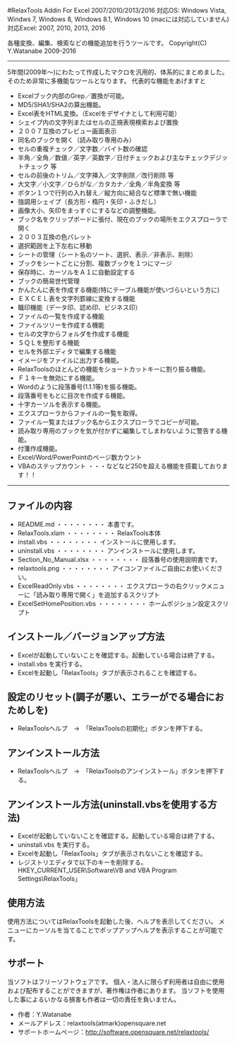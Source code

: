 #RelaxTools Addin For Excel 2007/2010/2013/2016 
対応OS: Windows Vista, Windws 7, Windows 8, Windows 8.1, Windows 10
(macには対応していません)
対応Excel: 2007, 2010, 2013, 2016

各種変換、編集、検索などの機能追加を行うツールです。
Copyright(C) Y.Watanabe 2009-2016

---

5年間(2009年～)にわたって作成したマクロを汎用的、体系的にまとめました。
そのため非常に多機能なツールとなります。
代表的な機能をあげますと

* Excelブック内部のGrep／置換が可能。
* MD5/SHA1/SHA2の算出機能。
* Excel表をHTML変換。（Excelをデザイナとして利用可能）
* シェイプ内の文字列またはセルの正規表現検索および置換
* ２００７互換のプレビュー画面表示
* 同名のブックを開く（読み取り専用のみ）
* セルの重複チェック／文字数／バイト数の確認
* 半角／全角／数値／英字／英数字／日付チェックおよび主なチェックデジットチェック  等
* セルの前後のトリム／文字挿入／文字削除／改行削除  等
* 大文字／小文字／ひらがな／カタカナ／全角／半角変換  等
* ボタン１つで行列の入れ替え／縦方向に結合など標準で無い機能
* 強調用シェイプ（長方形・楕円・矢印・ふきだし）
* 画像大小、矢印をまっすぐにするなどの調整機能。
* ブック名をクリップボードに張付、現在のブックの場所をエクスプローラで開く
* ２００３互換の色パレット
* 選択範囲を上下左右に移動
* シートの管理（シート名のソート、選択、表示／非表示、削除）
* ブックをシートごとに分割、複数ブックを１つにマージ
* 保存時に、カーソルをＡ１に自動設定する
* ブックの簡易世代管理
* かんたんに表を作成する機能(特にテーブル機能が使いづらいという方に)
* ＥＸＣＥＬ表を文字列罫線に変換する機能
* 職印機能（データ印、認め印、ビジネス印）
* ファイルの一覧を作成する機能
* ファイルツリーを作成する機能
* セルの文字からフォルダを作成する機能
* ＳＱＬを整形する機能
* セルを外部エディタで編集する機能
* イメージをファイルに出力する機能。
* RelaxToolsのほとんどの機能をショートカットキーに割り振る機能。
* Ｆ１キーを無効にする機能。
* Wordのように段落番号(1.1.1等)を振る機能。
* 段落番号をもとに目次を作成する機能。
* 十字カーソルを表示する機能。
* エクスプローラからファイルの一覧を取得。
* ファイル一覧またはブック名からエクスプローラでコピーが可能。
* 読み取り専用のブックを気が付かずに編集してしまわないように警告する機能。
* 付箋作成機能。
* Excel/Word/PowerPointのページ数カウント
* VBAのステップカウント
・・・などなど250を超える機能を搭載しております！！

---

## ファイルの内容
* README.md                      ・・・・・・・・ 本書です。
* RelaxTools.xlam                ・・・・・・・・ RelaxTools本体
* install.vbs                    ・・・・・・・・ インストールに使用します。
* uninstall.vbs                  ・・・・・・・・ アンインストールに使用します。
* Section_No_Manual.xlsx         ・・・・・・・・ 段落番号の使用説明書です。
* relaxtools.png                 ・・・・・・・・ アイコンファイルご自由にお使いください。
* ExcelReadOnly.vbs              ・・・・・・・・ エクスプローラの右クリックメニューに「読み取り専用で開く」を追加するスクリプト
* ExcelSetHomePosition.vbs       ・・・・・・・・ ホームポジション設定スクリプト

## インストール／バージョンアップ方法
* Excelが起動していないことを確認する。起動している場合は終了する。
* install.vbs を実行する。
* Excelを起動し「RelaxTools」タブが表示されることを確認する。

## 設定のリセット(調子が悪い、エラーがでる場合におためしを)
* RelaxToolsヘルプ　→　「RelaxToolsの初期化」ボタンを押下する。

## アンインストール方法
* RelaxToolsヘルプ　→　「RelaxToolsのアンインストール」ボタンを押下する。

## アンインストール方法(uninstall.vbsを使用する方法)
* Excelが起動していないことを確認する。起動している場合は終了する。
* uninstall.vbs を実行する。
* Excelを起動し「RelaxTools」タブが表示されないことを確認する。
* レジストリエディタで以下のキーを削除する。HKEY_CURRENT_USER\Software\VB and VBA Program Settings\RelaxTools」

## 使用方法
 使用方法についてはRelaxToolsを起動した後、ヘルプを表示してください。
 メニューにカーソルを当てることでポップアップヘルプを表示することが可能です。

## サポート
 当ソフトはフリーソフトウェアです。
 個人・法人に限らず利用者は自由に使用および配布することができますが、著作権は作者にあります。
 当ソフトを使用した事によるいかなる損害も作者は一切の責任を負いません。

* 作者：Y.Watanabe
* メールアドレス：relaxtools(atmark)opensquare.net
* サポートホームページ：http://software.opensquare.net/relaxtools/

